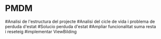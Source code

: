 # PMDM
#Analisi de l'estructura del projecte
#Analisi del cicle de vida i problema de perduda d'estat
#Solucio perduda d'estat
#Ampliar funcionalitat suma resta i reseteig
#implementar ViewBilding
